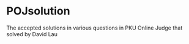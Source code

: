 POJsolution
===========

The accepted solutions in various questions in PKU Online Judge that solved by David Lau
